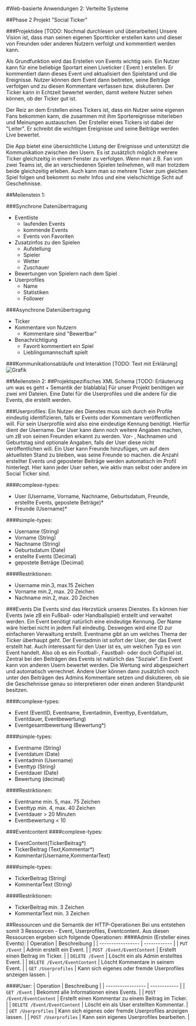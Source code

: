 #Web-basierte Anwendungen 2: Verteilte Systeme

##Phase 2 Projekt "Social Ticker"

###Projektidee
[TODO: Nochmal durchlesen und überarbeiten]
Unsere Vision ist, dass man seinen eigenen Sportticker erstellen kann und dieser von Freunden oder anderen Nutzern verfolgt und kommentiert werden kann.

Als Grundfunktion wird das Erstellen von Events wichtig sein. Ein Nutzer kann für eine beliebige Sportart einen Liveticker ( Event ) erstellen. Er kommentiert dann dieses Event und aktualisiert den Spielstand und die Ereignisse. Nutzer können dem Event dann beitreten, seine Beiträge verfolgen und zu diesen Kommentare verfassen bzw. diskutieren. Der Ticker kann in Echtzeit bewertet werden, damit weitere Nutzer sehen können, ob der Ticker gut ist.

Der Reiz an dem Erstellen eines Tickers ist, dass ein Nutzer seine eigenen Fans bekommen kann, die zusammen mit ihm Sportereignisse miterleben und Meinungen austauschen. Der Ersteller eines Tickers ist dabei der "Leiter". Er schreibt die wichtigen Ereignisse und seine Beiträge werden Live bewertet.

Die App bietet eine übersichtliche Listung der Ereignisse und unterstützt die Kommunikation zwischen den Usern. Es ist zusätzlich möglich mehrere Ticker gleichzeitig in einem Fenster zu verfolgen. Wenn man z.B. Fan von zwei Teams ist, die an verschiedenen Spielen teilnehmen, will man trotzdem beide gleichzeitig erleben. Auch kann man so mehrere Ticker zum gleichen Spiel folgen und bekommt so mehr Infos und eine vielschichtige Sicht auf Geschehnisse. 

##Meilenstein 1:

###Synchrone Datenübertragung
-	Eventliste 
	* laufenden Events
	* kommende Events
	* Events von Favoriten
-	Zusatzinfos zu den Spielen 
	* Aufstellung
	* Spieler
	* Wetter
	* Zuschauer
-	Bewertungen von Spielern nach dem Spiel
-	Userprofiles	
	* Name
	* Statistiken
	* Follower
	
###Asynchrone Datenübertragung
-	Ticker
-	Kommentare von Nutzern
	* Kommentare sind "Bewertbar"
-	Benachrichtigung 
	* Favorit kommentiert ein Spiel
	* Lieblingsmannschaft spielt

###Kommunikationsabläufe und Interaktion
[TODO: Text mit Erklärung]
![Grafik](http://i.imgur.com/xcjO0RS.png)

##Meilenstein 2: 
##Projektspezifisches XML Schema
[TODO: Erläuterung um was es geht + Semantik der blablabla]
Für unser Projekt benötigen wir zwei xml Dateien. Eine Datei für die Userprofiles und die andere für die Events, die erstellt werden.


###Userprofiles:
Ein Nutzer des Dienstes muss sich durch ein Profile eindeutig identifizieren, falls er Events oder Kommentare veröffentlichen will. Für sein Userprofile wird also eine eindeutige Kennung benötigt. Hierfür dient der Username.
Der User kann dann noch weitere Angaben machen, um zB von seinen Freunden erkannt zu werden. Vor- , Nachnamen und Geburtstag sind optionale Angaben, falls der User diese nicht veröffentlichen will. Ein User kann Freunde hinzufügen, um auf dem aktuellsten Stand zu bleiben, was seine Freunde so machen.
die Anzahl erstellter Events und geposteter Beiträge werden automatisch im Profil hinterlegt. Hier kann jeder User sehen, wie aktiv man selbst oder andere im Social Ticker sind.


####complexe-types:
- User (Username, Vorname, Nachname, Geburtsdatum, Freunde, erstellte Events, gepostete Beträge)*
- Freunde (Username)*

####simple-types:
- Username (String)
- Vorname (String)
- Nachname (String)
- Geburtsdatum (Date)
- erstellte Events (Decimal)
- gepostete Beträge (Decimal)

####Restriktionen:
- Username min.3, max.15 Zeichen
- Vorname min.2, max. 20 Zeichen
- Nachname min.2, max. 20 Zeichen


###Events
Die Events sind das Herzstück unseres Dienstes. Es können hier Events (wie zB ein Fußball- oder Handballspiel) erstellt und verwaltet werden. Ein Event benötigt natürlich eine eindeutige Kennung. Der Name wäre hierbei nicht in jedem Fall eindeutig. Deswegen wird eine ID zur einfacheren Verwaltung erstellt. Eventname gibt an um welches Thema der Ticker überhaupt geht. Der Eventadmin ist sofort der User, der das Event erstellt hat. Auch interessant für den User ist es, um welchen Typ es von Event handelt. Also ob es ein Football-, Faustball- oder doch Golfspiel ist.
Zentral bei den Beiträgen des Events ist natürlich das "Soziale". Ein Event kann von anderen Usern bewertet werden. Die Wertung wird abgespeichert und automatisch verrechnet. Andere User können dann zusätzlich noch unter den Beiträgen des Admins Kommentare setzen und diskutieren, ob sie die Geschehnisse genau so interpretieren oder einen anderen Standpunkt besitzen.
 
####complexe-types:
- Event (EventID, Eventname, Eventadmin, Eventtyp, Eventdatum, Eventdauer, Eventbewertung)
- Eventgesamtbewertung (Bewertung*)

####simple-types:
- Eventname (String)
- Eventdatum (Date)
- Eventadmin (Username)
- Eventtyp (String)
- Eventdauer (Date)
- Bewertung (decimal)

####Restriktionen:
- Eventname min. 5, max. 75 Zeichen
- Eventtyp min. 4, max. 40 Zeichen
- Eventdauer > 20 Minuten
- Eventbewertung < 10

###Eventcontent
####complexe-types:
- EventContent(TickerBeitrag*)
- TickerBeitrag (Text,Kommentar*)
- Kommentar(Username,KommentarText)

####simple-types:
- TickerBeitrag (String)
- KommentarText (String)

####Restriktionen:
- TickerBeitrag min. 3 Zeichen
- KommentarText min. 3 Zeichen



##Ressourcen und die Semantik der HTTP-Operationen
Bei uns entstehen somit 3 Ressourcen - Event, Userprofiles, Eventcontent. Aus diesen Ressourcen ergeben sich folgende Operationen:
####Admin (Ersteller eines Events):
| Operation         | Beschreibung |
| ----------------- | ------------ |
| `PUT /Event`      | Admin erstellt ein Event. |
| `POST /Event/EventContent`      | Erstellt einen Beitrag im Ticker. |
| `DELETE /Event`      | Löscht ein als Admin erstelltes Event. |
| `DELETE /Event/EventContent`      | Löscht Kommentare in seinem Event. |
| `GET /Userprofiles`      | Kann sich eigenes oder fremde Userprofiles anzeigen lassen. |

####User:
| Operation         | Beschreibung |
| ----------------- | ------------ |
| `GET /Event`      | Bekommt alle Informationen eines Events. |
| `POST /Event/EventContent`      | Erstellt einen Kommentar zu einem Beitrag im Ticker. |
| `DELETE /Event/EventContent`      | Löscht ein als User erstellten Kommentar. |
| `GET /Userprofiles`      | Kann sich eigenes oder fremde Userprofiles anzeigen lassen. |
| `POST /Userprofiles`      | Kann sein eigenes Userprofiles bearbeiten. |


